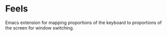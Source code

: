 # Feels
Emacs extension for mapping proportions of the keyboard to proportions of the screen for window switching.
